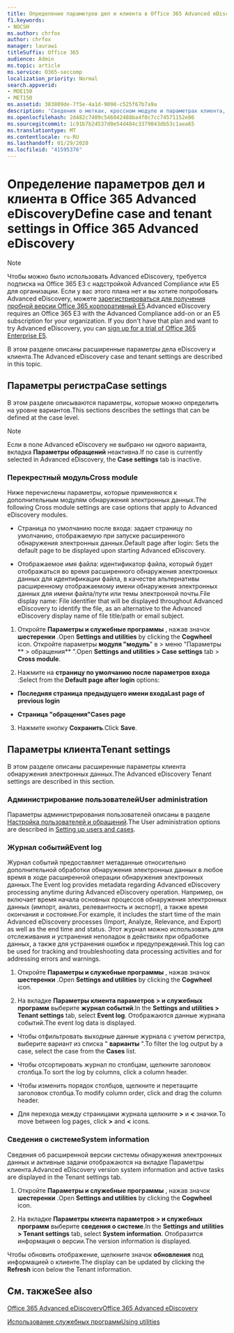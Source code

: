 ```yaml
---
title: Определение параметров дел и клиента в Office 365 Advanced eDiscovery
f1.keywords:
- NOCSH
ms.author: chrfox
author: chrfox
manager: laurawi
titleSuffix: Office 365
audience: Admin
ms.topic: article
ms.service: O365-seccomp
localization_priority: Normal
search.appverid:
- MOE150
- MET150
ms.assetid: 383809de-7f5e-4a1d-9098-c525f67b7a9a
description: 'Сведения о метках, кроссном модуле и параметрах клиента, которые можно определить на уровне вариантов в Office 365 Advanced eDiscovery.  '
ms.openlocfilehash: 2d482c7409c546042488ba4f0c7cc74571152e86
ms.sourcegitcommit: 1c91b7b24537d0e54d484c3379043db53c1aea65
ms.translationtype: MT
ms.contentlocale: ru-RU
ms.lasthandoff: 01/29/2020
ms.locfileid: "41595376"
---
```

# <a name="define-case-and-tenant-settings-in-office-365-advanced-ediscovery"></a><span data-ttu-id="d81f3-103">Определение параметров дел и клиента в Office 365 Advanced eDiscovery</span><span class="sxs-lookup"><span data-stu-id="d81f3-103">Define case and tenant settings in Office 365 Advanced eDiscovery</span></span>

> [!NOTE]
> <span data-ttu-id="d81f3-p101">Чтобы можно было использовать Advanced eDiscovery, требуется подписка на Office 365 E3 с надстройкой Advanced Compliance или E5 для организации. Если у вас этого плана нет и вы хотите попробовать Advanced eDiscovery, можете [зарегистрироваться для получения пробной версии Office 365 корпоративный E5](https://go.microsoft.com/fwlink/p/?LinkID=698279).</span><span class="sxs-lookup"><span data-stu-id="d81f3-p101">Advanced eDiscovery requires an Office 365 E3 with the Advanced Compliance add-on or an E5 subscription for your organization. If you don't have that plan and want to try Advanced eDiscovery, you can [sign up for a trial of Office 365 Enterprise E5](https://go.microsoft.com/fwlink/p/?LinkID=698279).</span></span> 
  
<span data-ttu-id="d81f3-106">В этом разделе описаны расширенные параметры дела eDiscovery и клиента.</span><span class="sxs-lookup"><span data-stu-id="d81f3-106">The Advanced eDiscovery case and tenant settings are described in this topic.</span></span>
  
## <a name="case-settings"></a><span data-ttu-id="d81f3-107">Параметры регистра</span><span class="sxs-lookup"><span data-stu-id="d81f3-107">Case settings</span></span>

<span data-ttu-id="d81f3-108">В этом разделе описываются параметры, которые можно определить на уровне вариантов.</span><span class="sxs-lookup"><span data-stu-id="d81f3-108">This sections describes the settings that can be defined at the case level.</span></span>
  
> [!NOTE]
> <span data-ttu-id="d81f3-109">Если в поле Advanced eDiscovery не выбрано ни одного варианта, вкладка **Параметры обращений** неактивна.</span><span class="sxs-lookup"><span data-stu-id="d81f3-109">If no case is currently selected in Advanced eDiscovery, the **Case settings** tab is inactive.</span></span> 
  
### <a name="cross-module"></a><span data-ttu-id="d81f3-110">Перекрестный модуль</span><span class="sxs-lookup"><span data-stu-id="d81f3-110">Cross module</span></span>

<span data-ttu-id="d81f3-111">Ниже перечислены параметры, которые применяются к дополнительным модулям обнаружения электронных данных.</span><span class="sxs-lookup"><span data-stu-id="d81f3-111">The following Cross module settings are case options that apply to Advanced eDiscovery modules.</span></span>
  
- <span data-ttu-id="d81f3-112">Страница по умолчанию после входа: задает страницу по умолчанию, отображаемую при запуске расширенного обнаружения электронных данных.</span><span class="sxs-lookup"><span data-stu-id="d81f3-112">Default page after login: Sets the default page to be displayed upon starting Advanced eDiscovery.</span></span>
    
- <span data-ttu-id="d81f3-113">Отображаемое имя файла: идентификатор файла, который будет отображаться во время расширенного обнаружения электронных данных для идентификации файла, в качестве альтернативы расширенному отображаемому имени обнаружения электронных данных для имени файла/пути или темы электронной почты.</span><span class="sxs-lookup"><span data-stu-id="d81f3-113">File display name: File identifier that will be displayed throughout Advanced eDiscovery to identify the file, as an alternative to the Advanced eDiscovery display name of file title/path or email subject.</span></span>
    
1. <span data-ttu-id="d81f3-114">Откройте **Параметры и служебные программы** , нажав значок **шестеренки** .</span><span class="sxs-lookup"><span data-stu-id="d81f3-114">Open **Settings and utilities** by clicking the **Cogwheel** icon.</span></span> <span data-ttu-id="d81f3-115">Откройте параметры **модуля "модуль**" в \> меню "Параметры \*\* \> обращения\*\* ".</span><span class="sxs-lookup"><span data-stu-id="d81f3-115">Open **Settings and utilities \> Case settings** tab \> **Cross module**.</span></span> 
    
2. <span data-ttu-id="d81f3-116">Нажмите на **страницу по умолчанию после параметров входа** :</span><span class="sxs-lookup"><span data-stu-id="d81f3-116">Select from the **Default page after login** options:</span></span> 
    
  - <span data-ttu-id="d81f3-117">**Последняя страница предыдущего имени входа**</span><span class="sxs-lookup"><span data-stu-id="d81f3-117">**Last page of previous login**</span></span>
    
  - <span data-ttu-id="d81f3-118">**Страница "обращения"**</span><span class="sxs-lookup"><span data-stu-id="d81f3-118">**Cases page**</span></span>
    
3. <span data-ttu-id="d81f3-119">Нажмите кнопку **Сохранить**.</span><span class="sxs-lookup"><span data-stu-id="d81f3-119">Click **Save**.</span></span>
    
## <a name="tenant-settings"></a><span data-ttu-id="d81f3-120">Параметры клиента</span><span class="sxs-lookup"><span data-stu-id="d81f3-120">Tenant settings</span></span>

<span data-ttu-id="d81f3-121">В этом разделе описаны расширенные параметры клиента обнаружения электронных данных.</span><span class="sxs-lookup"><span data-stu-id="d81f3-121">The Advanced eDiscovery Tenant settings are described in this section.</span></span>
  
### <a name="user-administration"></a><span data-ttu-id="d81f3-122">Администрирование пользователей</span><span class="sxs-lookup"><span data-stu-id="d81f3-122">User administration</span></span>

<span data-ttu-id="d81f3-123">Параметры администрирования пользователей описаны в разделе [Настройка пользователей и обращений](set-up-users-and-cases-in-advanced-ediscovery.md).</span><span class="sxs-lookup"><span data-stu-id="d81f3-123">The User administration options are described in [Setting up users and cases](set-up-users-and-cases-in-advanced-ediscovery.md).</span></span>
  
### <a name="event-log"></a><span data-ttu-id="d81f3-124">Журнал событий</span><span class="sxs-lookup"><span data-stu-id="d81f3-124">Event log</span></span>

<span data-ttu-id="d81f3-125">Журнал событий предоставляет метаданные относительно дополнительной обработки обнаружения электронных данных в любое время в ходе расширенной операции обнаружения электронных данных.</span><span class="sxs-lookup"><span data-stu-id="d81f3-125">The Event log provides metadata regarding Advanced eDiscovery processing anytime during Advanced eDiscovery operation.</span></span> <span data-ttu-id="d81f3-126">Например, он включает время начала основных процессов обнаружения электронных данных (импорт, анализ, релевантность и экспорт), а также время окончания и состояние.</span><span class="sxs-lookup"><span data-stu-id="d81f3-126">For example, it includes the start time of the main Advanced eDiscovery processes (Import, Analyze, Relevance, and Export) as well as the end time and status.</span></span> <span data-ttu-id="d81f3-127">Этот журнал можно использовать для отслеживания и устранения неполадок в действиях при обработке данных, а также для устранения ошибок и предупреждений.</span><span class="sxs-lookup"><span data-stu-id="d81f3-127">This log can be used for tracking and troubleshooting data processing activities and for addressing errors and warnings.</span></span>
  
1. <span data-ttu-id="d81f3-128">Откройте **Параметры и служебные программы** , нажав значок **шестеренки** .</span><span class="sxs-lookup"><span data-stu-id="d81f3-128">Open **Settings and utilities** by clicking the **Cogwheel** icon.</span></span> 
    
2. <span data-ttu-id="d81f3-129">На вкладке **Параметры клиента параметров \> и служебных программ** выберите **журнал событий**.</span><span class="sxs-lookup"><span data-stu-id="d81f3-129">In the **Settings and utilities \> Tenant settings** tab, select **Event log**.</span></span> <span data-ttu-id="d81f3-130">Отображаются данные журнала событий.</span><span class="sxs-lookup"><span data-stu-id="d81f3-130">The event log data is displayed.</span></span>
    
  - <span data-ttu-id="d81f3-131">Чтобы отфильтровать выходные данные журнала с учетом регистра, выберите вариант из списка " **варианты** ".</span><span class="sxs-lookup"><span data-stu-id="d81f3-131">To filter the log output by a case, select the case from the **Cases** list.</span></span> 
    
  - <span data-ttu-id="d81f3-132">Чтобы отсортировать журнал по столбцам, щелкните заголовок столбца.</span><span class="sxs-lookup"><span data-stu-id="d81f3-132">To sort the log by columns, click a column header.</span></span> 
    
  - <span data-ttu-id="d81f3-133">Чтобы изменить порядок столбцов, щелкните и перетащите заголовок столбца.</span><span class="sxs-lookup"><span data-stu-id="d81f3-133">To modify column order, click and drag the column header.</span></span>
    
  - <span data-ttu-id="d81f3-134">Для перехода между страницами журнала щелкните **\>** и **\<** значки.</span><span class="sxs-lookup"><span data-stu-id="d81f3-134">To move between log pages, click **\>** and **\<** icons.</span></span> 
    
### <a name="system-information"></a><span data-ttu-id="d81f3-135">Сведения о системе</span><span class="sxs-lookup"><span data-stu-id="d81f3-135">System information</span></span>

<span data-ttu-id="d81f3-136">Сведения об расширенной версии системы обнаружения электронных данных и активные задачи отображаются на вкладке Параметры клиента.</span><span class="sxs-lookup"><span data-stu-id="d81f3-136">Advanced eDiscovery version system information and active tasks are displayed in the Tenant settings tab.</span></span>
  
1. <span data-ttu-id="d81f3-137">Откройте **Параметры и служебные программы** , нажав значок **шестеренки** .</span><span class="sxs-lookup"><span data-stu-id="d81f3-137">Open **Settings and utilities** by clicking the **Cogwheel** icon.</span></span> 
    
2. <span data-ttu-id="d81f3-138">На вкладке **Параметры клиента параметров \> и служебных программ** выберите **сведения о системе**.</span><span class="sxs-lookup"><span data-stu-id="d81f3-138">In the **Settings and utilities \> Tenant settings** tab, select **System information**.</span></span> <span data-ttu-id="d81f3-139">Отобразится информация о версии.</span><span class="sxs-lookup"><span data-stu-id="d81f3-139">The version information is displayed.</span></span>
    
<span data-ttu-id="d81f3-140">Чтобы обновить отображение, щелкните значок **обновления** под информацией о клиенте.</span><span class="sxs-lookup"><span data-stu-id="d81f3-140">The display can be updated by clicking the **Refresh** icon below the Tenant information.</span></span> 
  
## <a name="see-also"></a><span data-ttu-id="d81f3-141">См. также</span><span class="sxs-lookup"><span data-stu-id="d81f3-141">See also</span></span>

[<span data-ttu-id="d81f3-142">Office 365 Advanced eDiscovery</span><span class="sxs-lookup"><span data-stu-id="d81f3-142">Office 365 Advanced eDiscovery</span></span>](office-365-advanced-ediscovery.md)
  
[<span data-ttu-id="d81f3-143">Использование служебных программ</span><span class="sxs-lookup"><span data-stu-id="d81f3-143">Using utilities</span></span>](use-advanced-ediscovery-utilities.md)

